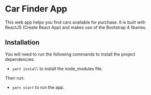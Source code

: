 # Car Finder App

This web app helps you find cars available for purchase. It is built with ReactJS (Create React App) and makes use of the Bootstrap 4 libaries.

## Installation

You will need to run the following commands to install the project dependencies:

* `yarn install` to install the node_modules file.

Then run:

* `yarn start` to run the app.